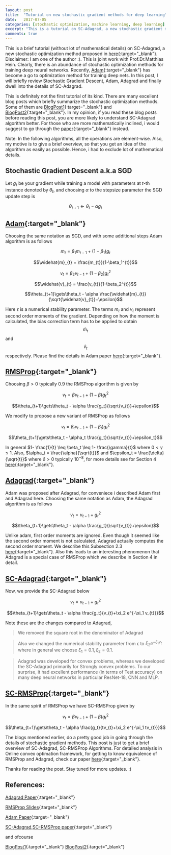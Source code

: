 ```yaml
---
layout: post
title:  "Tutorial on new stochastic gradient methods for deep learning"
date:   2017-07-05 
categories: [stochastic optimization, machine learning, deep learning]
excerpt: "This is a tutorial on SC-Adagrad, a new stochastic gradient method and some comparisions to other methods in particular Adam, SGD, Adagrad."
comments: true
---
```

This is a brief tutorial (without lot of mathematical details) on SC-Adagrad, a new stochastic optimization method proposed in [here](http://www.ml.uni-saarland.de/Publications/MukHei-VariantsRMSPropAdagradLogRegret.pdf){:target="_blank"}. Disclaimer: I am one of the author :). This is joint work with Prof.Dr.Matthias Hein. Clearly, there is an abundance of stochastic optimization methods for training deep neural networks. Recently, [Adam](https://arxiv.org/pdf/1412.6980.pdf){:target="_blank"} has become a go to optimization method for training deep nets. In this post, I will briefly review Stochastic Gradient Descent, Adam, Adagrad and finally dwell into the details of SC-Adagrad.

This is definitely not the first tutorial of its kind. There are many excellent blog posts which briefly summarize the stochastic optimization methods. Some of them are [BlogPost1](http://sebastianruder.com/optimizing-gradient-descent/){:target="_blank"} and [BlogPost2](http://colinraffel.com/wiki/stochastic_optimization_techniques){:target="_blank"}. In my opinion, if you read these blog posts before reading this post, you are more likely to understand SC-Adagrad algorithm better. For those who are more mathematically inclined, i would suggest to go through the [paper](http://www.ml.uni-saarland.de/Publications/MukHei-VariantsRMSPropAdagradLogRegret.pdf){:target="_blank"} instead.

Note: In the following algorithms, all the operations are element-wise. Also, my motive is to give a brief overview, so that you get an idea of the algorithm as easily as possible. Hence, i had to exclude lot of mathematical details.

## Stochastic Gradient Descent a.k.a SGD 

Let $g_t$  be your gradient while training a model with parameters at $t$-th instance denoted by $\theta_t$, and choosing $\alpha$ to the stepsize parameter the SGD update step is

$$\theta_{t+1}\gets\theta_t - \alpha g_t$$

## [Adam](https://arxiv.org/pdf/1412.6980.pdf){:target="_blank"}   

Choosing the same notation as SGD, and with some additional steps Adam algorithm is as follows

$$m_{t} = \beta_1 m_{t-1} + (1-\beta_1)g_{t}$$

$$\widehat{m}_{t} = \frac{m_{t}}{1-\beta_1^{t}}$$

$$v_{t} = \beta_2 v_{t-1} + (1-\beta_2)g_{t}^2$$

$$\widehat{v}_{t} = \frac{v_{t}}{1-\beta_2^{t}}$$

$$\theta_{t+1}\gets\theta_t - \alpha \frac{\widehat{m}_{t}}{\sqrt{\widehat{v}_{t}}+\epsilon}$$

Here $\epsilon$ is a numerical stability parameter. The terms $m_{t}$ and $v_{t}$ represent second order moments of the gradient. Depending on how the moment is calculated, the bias correction term has to be applied to obtain $$\widehat{m}_{t}$$ and $$\widehat{v}_{t}$$ respectively. Please find the details in Adam paper [here](https://arxiv.org/pdf/1412.6980.pdf){:target="_blank"}.

## [RMSProp](http://www.cs.toronto.edu/~tijmen/csc321/slides/lecture_slides_lec6.pdf){:target="_blank"}

Choosing $\beta > 0$ typically $0.9$ the RMSProp algorithm is given by

$$v_{t} = \beta v_{t-1} + (1-\beta) g_{t}^2$$

$$\theta_{t+1}\gets\theta_t - \alpha \frac{g_t}{\sqrt{v_{t}}+\epsilon}$$

We modify to propose a new variant of RMSProp as follows

$$v_{t} = \beta_t v_{t-1} + (1-\beta_t) g_{t}^2$$

$$\theta_{t+1}\gets\theta_t - \alpha_t \frac{g_t}{\sqrt{v_{t}}+\epsilon_t}$$

In general $1- \frac{1}{t} \leq \beta_t \leq 1- \frac{\gamma}{t}$ where $0<\gamma \leq 1$. Also, $\alpha_t = \frac{\alpha}{\sqrt{t}}$ and $\epsilon_t = \frac{\delta}{\sqrt{t}}$  where $\delta > 0$ typically $10^{-8}$, for more details see for Section 4  [here](http://www.ml.uni-saarland.de/Publications/MukHei-VariantsRMSPropAdagradLogRegret.pdf){:target="_blank"}.

## [Adagrad](http://www.magicbroom.info/Papers/DuchiHaSi10.pdf){:target="_blank"}

Adam was proposed after Adagrad, for conveniece i described Adam first and Adagrad here. Choosing the same notation as Adam, the Adagrad algorithm is as follows 


$$v_{t} = v_{t-1} + g_{t}^2$$

$$\theta_{t+1}\gets\theta_t - \alpha \frac{g_t}{\sqrt{v_{t}}+\epsilon}$$

Unlike adam, first order moments are ignored. Even though it seemed like the second order moment is not calculated, Adagrad actually computes the second order moment. We describe this Subsection 2.3 [here](http://www.ml.uni-saarland.de/Publications/MukHei-VariantsRMSPropAdagradLogRegret.pdf){:target="_blank"}. Also this leads to an interesting phenomenon that Adagrad is a special case of RMSProp which we describe in Section 4 in detail.

## [SC-Adagrad](http://www.ml.uni-saarland.de/Publications/MukHei-VariantsRMSPropAdagradLogRegret.pdf){:target="_blank"}

Now, we provide the SC-Adagrad below

$$v_{t} = v_{t-1} + g_{t}^2$$

$$\theta_{t+1}\gets\theta_t - \alpha \frac{g_t}{v_{t}+\xi_2 e^{-\xi_1 v_{t}}}$$

Note these are the changes compared to Adagrad, 

> We removed the square root in the denominator of Adagrad

> Also we changed the numerical stability parameter from $\epsilon$ to $\xi_2 e^{-\xi_1 v_{t}}$ where  in general we choose $\xi_1=0.1, \xi_2=0.1$.

> Adagrad was developed for convex problems, whereas we developed the SC-Adagrad primarily for Strongly convex problems. To our surprise, it had excellent performance (in terms of Test accuracy) on many deep neural networks in particular ResNet-18, CNN and MLP.


## [SC-RMSProp](http://www.ml.uni-saarland.de/Publications/MukHei-VariantsRMSPropAdagradLogRegret.pdf){:target="_blank"}
In the same spirit of RMSProp we have SC-RMSProp given by

$$v_{t} = \beta v_{t-1} + (1-\beta) g_{t}^2$$

$$\theta_{t+1}\gets\theta_t - \alpha \frac{g_t}{tv_{t}+\xi_2 e^{-\xi_1 tv_{t}}}$$

The blogs mentioned earlier, do a pretty good job in going through the details of stochastic gradient methods. This post is just to get a brief overview of SC-Adagrad, SC-RMSProp Algorithms. For detailed analysis in Online convex optimation framework, for getting to know equivalence of RMSProp and Adagrad, check our paper [here](http://www.ml.uni-saarland.de/Publications/MukHei-VariantsRMSPropAdagradLogRegret.pdf){:target="_blank"}.



Thanks for reading the post. Stay tuned for more updates. :)

## References:

[Adagrad Paper](http://www.magicbroom.info/Papers/DuchiHaSi10.pdf){:target="_blank"}

[RMSProp Slides](http://www.cs.toronto.edu/~tijmen/csc321/slides/lecture_slides_lec6.pdf){:target="_blank"}

[Adam Paper](https://arxiv.org/pdf/1412.6980.pdf){:target="_blank"}

[SC-Adagrad,SC-RMSProp paper](http://www.ml.uni-saarland.de/Publications/MukHei-VariantsRMSPropAdagradLogRegret.pdf){:target="_blank"}

and ofcourse

[BlogPost1](http://sebastianruder.com/optimizing-gradient-descent/){:target="_blank"}
[BlogPost2](http://colinraffel.com/wiki/stochastic_optimization_techniques){:target="_blank"}

<!-- TODO: Motivation, more details fill in other algorithms aswell
Give Code aswell maybe github repo
Add resnet, cnn exps -->

